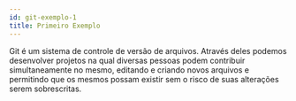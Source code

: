 ```yaml
---
id: git-exemplo-1
title: Primeiro Exemplo
---
```


Git é um sistema de controle de versão de arquivos. Através deles podemos desenvolver projetos na qual diversas pessoas podem contribuir simultaneamente no mesmo, editando e criando novos arquivos e permitindo que os mesmos possam existir sem o risco de suas alterações serem sobrescritas.
